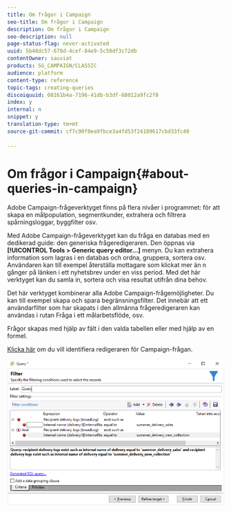 ```yaml
---
title: Om frågor i Campaign
seo-title: Om frågor i Campaign
description: Om frågor i Campaign
seo-description: null
page-status-flag: never-activated
uuid: 5b48dc57-678d-4cef-84e9-5c50df3c72db
contentOwner: sauviat
products: SG_CAMPAIGN/CLASSIC
audience: platform
content-type: reference
topic-tags: creating-queries
discoiquuid: 08161b4a-7196-41db-b3df-68012a9fc2f8
index: y
internal: n
snippet: y
translation-type: tm+mt
source-git-commit: cf7c90f0ea9fbce3a4fd53f24189617cbd33fc40

---
```



# Om frågor i Campaign{#about-queries-in-campaign}

Adobe Campaign-frågeverktyget finns på flera nivåer i programmet: för att skapa en målpopulation, segmentkunder, extrahera och filtrera spårningsloggar, byggfilter osv.

Med Adobe Campaign-frågeverktyget kan du fråga en databas med en dedikerad guide: den generiska frågeredigeraren. Den öppnas via **[!UICONTROL Tools > Generic query editor...]** menyn. Du kan extrahera information som lagras i en databas och ordna, gruppera, sortera osv. Användaren kan till exempel återställa mottagare som klickat mer än n gånger på länken i ett nyhetsbrev under en viss period. Med det här verktyget kan du samla in, sortera och visa resultat utifrån dina behov.

Det här verktyget kombinerar alla Adobe Campaign-frågemöjligheter. Du kan till exempel skapa och spara begränsningsfilter. Det innebär att ett användarfilter som har skapats i den allmänna frågeredigeraren kan användas i rutan Fråga i ett målarbetsflöde, osv.

Frågor skapas med hjälp av fält i den valda tabellen eller med hjälp av en formel.

[Klicka här](../../workflow/using/query.md) om du vill identifiera redigeraren för Campaign-frågan.

![](assets/query_recipients_4.png)
